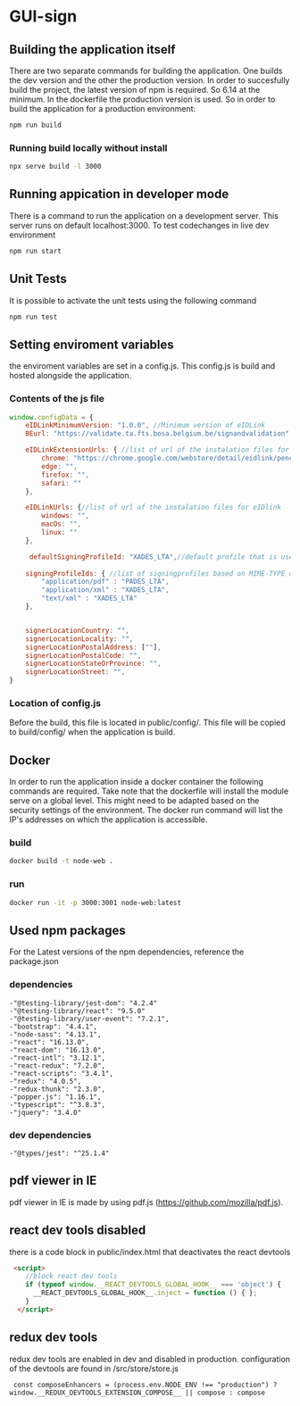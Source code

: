# GUI-sign

## Building the application itself

There are two separate commands for building the application. One builds the dev version and the other the production version. In order to succesfully build the project, the latest version of npm is required. So 6.14 at the minimum. In the dockerfile the production version is used. So in order to build the application for a production environment:

```BASH
npm run build
```
### Running build locally without install

```BASH
npx serve build -l 3000
```

## Running appication in developer mode

There is a command to run the application on a development server. This server runs on default localhost:3000. 
To test codechanges in live dev environment

```BASH
npm run start
```



## Unit Tests

It is possible to activate the unit tests using the following command

```BASH
npm run test
```
## Setting enviroment variables

the enviroment variables are set in a config.js. This config.js is build and hosted alongside the application.

### Contents of the js file 
```javascript
window.configData = {
    eIDLinkMinimumVersion: "1.0.0", //Minimum version of eIDLink
    BEurl: "https://validate.ta.fts.bosa.belgium.be/signandvalidation", // URL to the backend

    eIDLinkExtensionUrls: { //list of url of the instalation files for the eIDlink extension
        chrome: "https://chrome.google.com/webstore/detail/eidlink/pencgnkbgaekikmiahiaakjdgaibiipp",
        edge: "",
        firefox: "",
        safari: ""
    },

    eIDLinkUrls: {//list of url of the instalation files for eIDlink 
        windows: "",
        macOs: "",
        linux: ""
    },

     defaultSigningProfileId: "XADES_LTA",//default profile that is used for document of a minetype that is not in the list of signingProfileIds.
     
    signingProfileIds: { //list of signingprofiles based on MIME-TYPE of a document
        "application/pdf" : "PADES_LTA",
        "application/xml" : "XADES_LTA",
        "text/xml" : "XADES_LTA"
    },


    signerLocationCountry: "",
    signerLocationLocality: "",
    signerLocationPostalAddress: [""],
    signerLocationPostalCode: "",
    signerLocationStateOrProvince: "",
    signerLocationStreet: "",
}
```
### Location of config.js
Before the build, this file is located in public/config/. This file will be copied to build/config/ when the application is build.


## Docker

In order to run the application inside a docker container the following commands are required. Take note that the dockerfile will install the module serve on a global level. This might need to be adapted based on the security settings of the environment. The docker run command will list the IP's addresses on which the application is accessible.

### build

```BASH
docker build -t node-web .
```

### run

```BASH
docker run -it -p 3000:3001 node-web:latest
```

## Used npm packages
For the Latest versions of the npm dependencies, reference the package.json

### dependencies
    -"@testing-library/jest-dom": "4.2.4"
    -"@testing-library/react": "9.5.0"
    -"@testing-library/user-event": "7.2.1",
    -"bootstrap": "4.4.1",
    -"node-sass": "4.13.1",
    -"react": "16.13.0",
    -"react-dom": "16.13.0",
    -"react-intl": "3.12.1",
    -"react-redux": "7.2.0",
    -"react-scripts": "3.4.1",
    -"redux": "4.0.5",
    -"redux-thunk": "2.3.0",
    -"popper.js": "1.16.1",
    -"typescript": "^3.8.3",
    -"jquery": "3.4.0"

### dev dependencies
    -"@types/jest": "^25.1.4"

## pdf viewer in IE
 pdf viewer in IE is made by using pdf.js (https://github.com/mozilla/pdf.js).

## react dev tools disabled
there is a code block in public/index.html that deactivates the react devtools 

```HTML
 <script>
    //block react dev tools
    if (typeof window.__REACT_DEVTOOLS_GLOBAL_HOOK__ === 'object') {
      __REACT_DEVTOOLS_GLOBAL_HOOK__.inject = function () { };
    }
  </script>
```

## redux dev tools 
redux dev tools are enabled in dev and disabled in production. 
configuration of the devtools are found in /src/store/store.js
``` JS
 const composeEnhancers = (process.env.NODE_ENV !== "production") ? window.__REDUX_DEVTOOLS_EXTENSION_COMPOSE__ || compose : compose
```